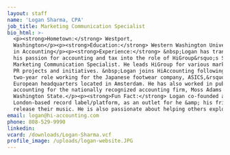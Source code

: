 ```yaml
---
layout: staff
name: 'Logan Sharma, CPA'
job_title: Marketing Communication Specialist
bio_html: >-
  <p><strong>Hometown:</strong> Westport,
  Washington</p><p><strong>Education:</strong> Western Washington University, BA
  in Accounting</p><p><strong>Experience:</strong> &nbsp;Logan has transitioned
  his passion for accounting and tax into the role of HiGroup&rsquo;s Sales and
  Marketing Communication Specialist. He leads HiGroup for various marketing and
  PR projects and initiatives. &nbsp;Logan joins HiAccounting following a
  two-year role working for the Japanese footwear company, ASICS,&rsquo;
  European headquarters located in Amsterdam. He has also worked in public
  accounting for the nationally recognized accounting firm, Moss Adams in
  Washington State.</p><p><strong>Fun Fact:</strong> Logan co-founded a
  London-based record label/platform, as an outlet for he &amp; his friends to
  release their music. He is also passionate about helping others explore.</p>
email: logan@hi-accounting.com
phone: 808-529-9990
linkedin:
vcard: /downloads/Logan-Sharma.vcf
profile_image: /uploads/logan-website.JPG
---
```


